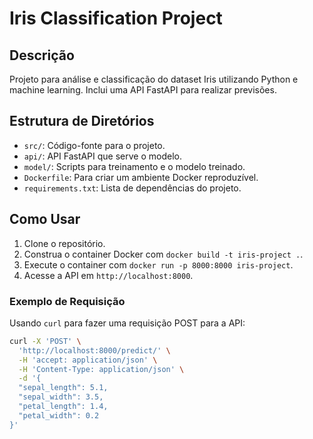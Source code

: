 # Iris Classification Project

## Descrição
Projeto para análise e classificação do dataset Iris utilizando Python e machine learning. Inclui uma API FastAPI para realizar previsões.

## Estrutura de Diretórios
- `src/`: Código-fonte para o projeto.
- `api/`: API FastAPI que serve o modelo.
- `model/`: Scripts para treinamento e o modelo treinado.
- `Dockerfile`: Para criar um ambiente Docker reproduzível.
- `requirements.txt`: Lista de dependências do projeto.

## Como Usar
1. Clone o repositório.
2. Construa o container Docker com `docker build -t iris-project .`.
3. Execute o container com `docker run -p 8000:8000 iris-project`.
4. Acesse a API em `http://localhost:8000`.

### Exemplo de Requisição
Usando `curl` para fazer uma requisição POST para a API:

```bash
curl -X 'POST' \
  'http://localhost:8000/predict/' \
  -H 'accept: application/json' \
  -H 'Content-Type: application/json' \
  -d '{
  "sepal_length": 5.1,
  "sepal_width": 3.5,
  "petal_length": 1.4,
  "petal_width": 0.2
}'